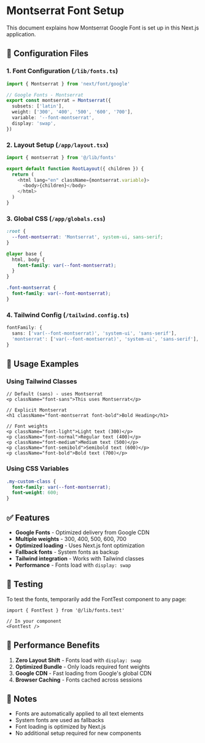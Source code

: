 # Montserrat Font Setup

This document explains how Montserrat Google Font is set up in this Next.js application.

## 🔧 Configuration Files

### 1. Font Configuration (`/lib/fonts.ts`)
```typescript
import { Montserrat } from 'next/font/google'

// Google Fonts - Montserrat
export const montserrat = Montserrat({
  subsets: ['latin'],
  weight: ['300', '400', '500', '600', '700'],
  variable: '--font-montserrat',
  display: 'swap',
})
```

### 2. Layout Setup (`/app/layout.tsx`)
```typescript
import { montserrat } from '@/lib/fonts'

export default function RootLayout({ children }) {
  return (
    <html lang="en" className={montserrat.variable}>
      <body>{children}</body>
    </html>
  )
}
```

### 3. Global CSS (`/app/globals.css`)
```css
:root {
  --font-montserrat: 'Montserrat', system-ui, sans-serif;
}

@layer base {
  html, body {
    font-family: var(--font-montserrat);
  }
}

.font-montserrat {
  font-family: var(--font-montserrat);
}
```

### 4. Tailwind Config (`/tailwind.config.ts`)
```typescript
fontFamily: {
  sans: ['var(--font-montserrat)', 'system-ui', 'sans-serif'],
  'montserrat': ['var(--font-montserrat)', 'system-ui', 'sans-serif'],
}
```

## 🎨 Usage Examples

### Using Tailwind Classes
```tsx
// Default (sans) - uses Montserrat
<p className="font-sans">This uses Montserrat</p>

// Explicit Montserrat
<h1 className="font-montserrat font-bold">Bold Heading</h1>

// Font weights
<p className="font-light">Light text (300)</p>
<p className="font-normal">Regular text (400)</p>
<p className="font-medium">Medium text (500)</p>
<p className="font-semibold">Semibold text (600)</p>
<p className="font-bold">Bold text (700)</p>
```

### Using CSS Variables
```css
.my-custom-class {
  font-family: var(--font-montserrat);
  font-weight: 600;
}
```

## ✅ Features

- **Google Fonts** - Optimized delivery from Google CDN
- **Multiple weights** - 300, 400, 500, 600, 700
- **Optimized loading** - Uses Next.js font optimization
- **Fallback fonts** - System fonts as backup
- **Tailwind integration** - Works with Tailwind classes
- **Performance** - Fonts load with `display: swap`

## 🧪 Testing

To test the fonts, temporarily add the FontTest component to any page:

```tsx
import { FontTest } from '@/lib/fonts.test'

// In your component
<FontTest />
```

## 🚀 Performance Benefits

1. **Zero Layout Shift** - Fonts load with `display: swap`
2. **Optimized Bundle** - Only loads required font weights
3. **Google CDN** - Fast loading from Google's global CDN
4. **Browser Caching** - Fonts cached across sessions

## 📝 Notes

- Fonts are automatically applied to all text elements
- System fonts are used as fallbacks
- Font loading is optimized by Next.js
- No additional setup required for new components
